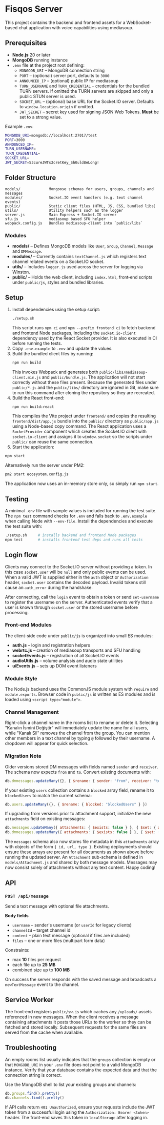 # Fisqos Server

This project contains the backend and frontend assets for a WebSocket-based chat application with voice capabilities using mediasoup.

## Prerequisites

- **Node.js** 20 or later
- **MongoDB** running instance
- `.env` file at the project root defining:
  - `MONGODB_URI` – MongoDB connection string
  - `PORT` – (optional) server port, defaults to `3000`
  - `ANNOUNCED_IP` – (optional) public IP for mediasoup
  - `TURN_USERNAME` and `TURN_CREDENTIAL` – credentials for the bundled TURN
    servers. If omitted the TURN servers are skipped and only a public STUN
    server is used.
  - `SOCKET_URL` – (optional) base URL for the Socket.IO server. Defaults to
    `window.location.origin` if omitted.
  - `JWT_SECRET` – secret key used for signing JSON Web Tokens. **Must** be set
    to a strong value.

Example `.env`:

```bash
MONGODB_URI=mongodb://localhost:27017/test
PORT=3000
ANNOUNCED_IP=
TURN_USERNAME=
TURN_CREDENTIAL=
SOCKET_URL=
JWT_SECRET=S3cureJWTs3cretKey_Sh0uldBeLong!
```
    
## Folder Structure

```
models/             Mongoose schemas for users, groups, channels and messages
modules/            Socket.IO event handlers (e.g. text channel events)
public/             Static client files (HTML, JS, CSS, bundled libs)
utils/              Utility helpers such as the logger
server.js           Main Express + Socket.IO server
sfu.js              mediasoup based SFU helper
webpack.config.js   Bundles mediasoup-client into `public/libs`
```

### Modules
- **models/** – Defines MongoDB models like `User`, `Group`, `Channel`, `Message` and `DMMessage`.
- **modules/** – Currently contains `textChannel.js` which registers text channel related events on a Socket.IO socket.
- **utils/** – Includes `logger.js` used across the server for logging via Winston.
- **public/** – Holds the web client, including `index.html`, front‑end scripts under `public/js`, styles and bundled libraries.

## Setup

1. Install dependencies using the setup script:
   ```bash
   ./setup.sh
   ```
   This script runs `npm ci` and `npm --prefix frontend ci` to fetch
   backend and frontend Node packages, including the `socket.io-client`
   dependency used by the React Socket provider. It is also executed in CI before
   running the tests.
2. Copy `.env.example` to `.env` and update the values.
3. Build the bundled client files by running:
    ```bash
   npm run build
   ```
   This invokes Webpack and generates both `public/libs/mediasoup-client.min.js`
   and `public/bundle.js`. The application will not start correctly without
   these files present. Because the generated files under `public/*.js` and the
   `public/libs/` directory are ignored in Git, make sure to run this command
   after cloning the repository so they are recreated.
4. Build the React front-end:
    ```bash
   npm run build:react
   ```
   This compiles the Vite project under `frontend/` and copies the resulting
   `frontend/dist/app.js` bundle into the `public/` directory as
   `public/app.js` using a Node-based copy command.
   The React application uses a `SocketProvider` component which creates the
   Socket.IO client with `socket.io-client` and assigns it to `window.socket` so
   the scripts under `public/` can reuse the same connection.
5. Start the application:
```bash
npm start
```
Alternatively run the server under PM2:

```bash
pm2 start ecosystem.config.js
```
The application now uses an in-memory store only, so simply run `npm start`.

## Testing

A minimal `.env` file with sample values is included for running the test suite. The `npm test` command checks for `.env` and falls back to `.env.example` when calling Node with `--env-file`. Install the dependencies and execute the test suite with:

```bash
./setup.sh     # installs backend and frontend Node packages
npm test       # installs frontend test deps and runs all tests
```

## Login flow

Clients may connect to the Socket.IO server without providing a token. In this
case `socket.user` will be `null` and only public events can be used. When a
valid JWT is supplied either in the `auth` object or `Authorization` header,
`socket.user` contains the decoded payload. Invalid tokens still cause an
`auth_error` during the handshake.

After connecting, call the `login` event to obtain a token or send
`set-username` to register the username on the server. Authenticated events
verify that a user is known through `socket.user` or the stored username before
processing.

### Front-end Modules

The client-side code under `public/js` is organized into small ES modules:

- **auth.js** – login and registration helpers
- **webrtc.js** – creation of mediasoup transports and SFU handling
- **socketEvents.js** – registration of all Socket.IO events
- **audioUtils.js** – volume analysis and audio state utilities
- **uiEvents.js** – sets up DOM event listeners

### Module Style

The Node.js backend uses the CommonJS module system with `require` and
`module.exports`. Browser code in `public/js` is written as ES modules and is
loaded using `<script type="module">`.

### Channel Management

Right-click a channel name in the rooms list to rename or delete it. Selecting
"Kanalın İsmini Değiştir" will immediately update the name for all users, while
"Kanalı Sil" removes the channel from the group.
You can mention other members in a text channel by typing `@` followed by their
username. A dropdown will appear for quick selection.

### Migration Note

Older versions stored DM messages with fields named `sender` and `receiver`.
The schema now expects `from` and `to`. Convert existing documents with:

```javascript
db.dmmessages.updateMany({}, { $rename: { sender: "from", receiver: "to" } })
```

If your existing `users` collection contains a `blocked` array field, rename it to `blockedUsers` to match the current schema:

```javascript
db.users.updateMany({}, { $rename: { blocked: "blockedUsers" } })
```

If upgrading from versions prior to attachment support, initialize the new
`attachments` field on existing messages:

```javascript
db.messages.updateMany({ attachments: { $exists: false } }, { $set: { attachments: [] } })
db.dmmessages.updateMany({ attachments: { $exists: false } }, { $set: { attachments: [] } })
```
The `messages` schema also now stores file metadata in this `attachments` array
with objects of the form `{ id, url, type }`. Existing deployments should
ensure these arrays are present for all documents as shown above before running
the updated server.
An `Attachment` sub-schema is defined in `models/Attachment.js` and shared by
both message models.
Messages may now consist solely of attachments without any text content.
Happy coding!

## API

### `POST /api/message`

Send a text message with optional file attachments.

**Body fields**

- `username` – sender's username (or `userId` for legacy clients)
- `channelId` – target channel id
- `content` – plain text message (optional if files are included)
- `files` – one or more files (multipart form data)

Constraints:
- max **10** files per request
- each file up to **25&nbsp;MB**
- combined size up to **100&nbsp;MB**

On success the server responds with the saved message and broadcasts a
`newTextMessage` event to the channel.

## Service Worker

The front‑end registers `public/sw.js` which caches any `/uploads/` assets
referenced in new messages. When the client receives a message containing
attachments it posts those URLs to the worker so they can be fetched and stored
locally. Subsequent requests for the same files are served from the cache when
available.

## Troubleshooting

An empty rooms list usually indicates that the `groups` collection is empty or
that `MONGODB_URI` in your `.env` file does not point to a valid MongoDB
instance. Verify that your database contains the expected data and that the
connection string is correct.

Use the MongoDB shell to list your existing groups and channels:

```javascript
db.groups.find().pretty()
db.channels.find().pretty()
```

If API calls return `401 Unauthorized`, ensure your requests include the JWT token
from a successful login using the `Authorization: Bearer <token>` header. The
front-end saves this token in `localStorage` after logging in.
